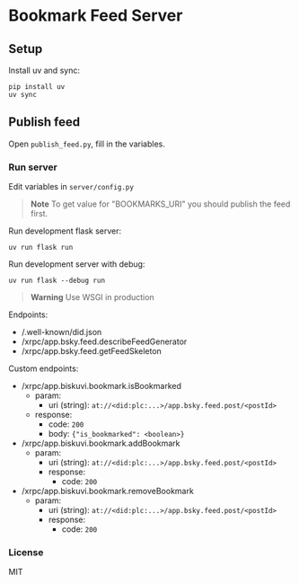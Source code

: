 # Bookmark Feed Server

## Setup

Install uv and sync:

```shell
pip install uv
uv sync
```

## Publish feed

Open `publish_feed.py`, fill in the variables.

### Run server

Edit variables in `server/config.py`

> **Note**
> To get value for "BOOKMARKS_URI" you should publish the feed first.

Run development flask server:

```shell
uv run flask run
```

Run development server with debug:

```shell
uv run flask --debug run
```

> **Warning**
> Use WSGI in production

Endpoints:

- /.well-known/did.json
- /xrpc/app.bsky.feed.describeFeedGenerator
- /xrpc/app.bsky.feed.getFeedSkeleton

Custom endpoints:  
  - /xrpc/app.biskuvi.bookmark.isBookmarked  
    - param:
      - uri (string): `at://<did:plc:...>/app.bsky.feed.post/<postId>`  
    - response:
      - code: `200`
      - body: `{"is_bookmarked": <boolean>}`  
- /xrpc/app.biskuvi.bookmark.addBookmark  
  - param:
      - uri (string): `at://<did:plc:...>/app.bsky.feed.post/<postId>`  
    - response:
      - code: `200`
- /xrpc/app.biskuvi.bookmark.removeBookmark  
  - param:
      - uri (string): `at://<did:plc:...>/app.bsky.feed.post/<postId>`  
    - response:
      - code: `200`  

### License

MIT
